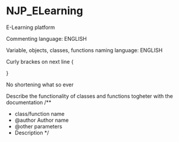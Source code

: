 # NJP_ELearning
E-Learning platform


Commenting language: ENGLISH

Variable, objects, classes, functions naming language: ENGLISH

Curly brackes on next line
{

}

No shortening what so ever

Describe the functionality of classes and functions togheter with the documentation
/**
 *  class/function name
 *  @author Author name
 *  @other parameters 
 *  Description
 */
